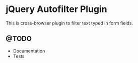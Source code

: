 jQuery Autofilter Plugin
========================

This is cross-browser plugin to filter text typed in form fields.

@TODO
-----

* Documentation
* Tests